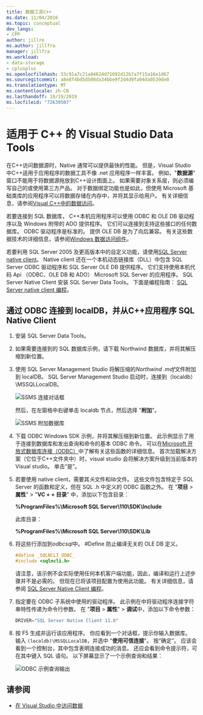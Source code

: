 ```yaml
---
title: 数据工具C++
ms.date: 11/04/2016
ms.topic: conceptual
dev_langs:
- CPP
author: jillre
ms.author: jillfra
manager: jillfra
ms.workload:
- data-storage
- cplusplus
ms.openlocfilehash: 33c91a7c21a04624d71692d12b7a7f15a16e1d67
ms.sourcegitcommit: a8e8f4bd5d508da34bbe9f2d4d9fa94da0539de0
ms.translationtype: MT
ms.contentlocale: zh-CN
ms.lasthandoff: 10/19/2019
ms.locfileid: "72639507"
---
```

# <a name="visual-studio-data-tools-for-c"></a>适用于 C++ 的 Visual Studio Data Tools

在C++访问数据源时，Native 通常可以提供最快的性能。 但是，Visual Studio 中C++适用于应用程序的数据工具不像 .net 应用程序一样丰富。 例如，"**数据源**" 窗口不能用于将数据源拖放到C++设计图面上。 如果需要对象关系层，则必须编写自己的或使用第三方产品。 对于数据绑定功能也是如此，但使用 Microsoft 基础类库的应用程序可以将数据存储在内存中，并将其显示给用户。 有关详细信息，请参阅[Visual C++中的数据访问](/cpp/data/data-access-in-cpp)。

若要连接到 SQL 数据库， C++本机应用程序可以使用 ODBC 和 OLE DB 驱动程序以及 Windows 附带的 ADO 提供程序。 它们可以连接到支持这些接口的任何数据库。 ODBC 驱动程序是标准的。 提供 OLE DB 是为了向后兼容。 有关这些数据技术的详细信息，请参阅[Windows 数据访问组件](/previous-versions/windows/desktop/ms692897(v=vs.85))。

若要利用 SQL Server 2005 及更高版本中的自定义功能，请使用[SQL Server native client](/sql/relational-databases/native-client/sql-server-native-client)。 Native client 还在一个本机动态链接库（DLL）中包含 SQL Server ODBC 驱动程序和 SQL Server OLE DB 提供程序。 它们支持使用本机代码 Api （ODBC、OLE DB 和 ADO） Microsoft SQL Server 的应用程序。 SQL Server Native Client 安装 SQL Server Data Tools。 下面是编程指南： [SQL Server native client 编程](/sql/relational-databases/native-client/sql-server-native-client-programming)。

## <a name="to-connect-to-localdb-through-odbc-and-sql-native-client-from-a-c-application"></a>通过 ODBC 连接到 localDB，并从C++应用程序 SQL Native Client

1. 安装 SQL Server Data Tools。

2. 如果需要连接到的 SQL 数据库示例，请下载 Northwind 数据库，并将其解压缩到新位置。

3. 使用 SQL Server Management Studio 将解压缩的*Northwind .mdf*文件附加到 localDB。 SQL Server Management Studio 启动时，连接到（localdb） \MSSQLLocalDB。

   ![SSMS 连接对话框](../data-tools/media/raddata-ssms-connect-dialog.png)

   然后，在左窗格中右键单击 localdb 节点，然后选择 "**附加**"。

   ![SSMS 附加数据库](../data-tools/media/raddata-ssms-attach-database.png)

4. 下载 ODBC Windows SDK 示例，并将其解压缩到新位置。 此示例显示了用于连接到数据库和发出查询和命令的基本 ODBC 命令。 可以在[Microsoft 开放式数据库连接（ODBC）](/sql/odbc/microsoft-open-database-connectivity-odbc)中了解有关这些函数的详细信息。 首次加载解决方案（它位于C++文件夹中）时，visual studio 会将解决方案升级到当前版本的 Visual studio。 单击“是”。

5. 若要使用 native client，需要其*头*文件和*lib*文件。 这些文件包含特定于 SQL Server 的函数和定义，但在 SQL .h 中定义的 ODBC 函数之外。 在 "**项目** > **属性**"  >  "**VC + + 目录**" 中，添加以下包含目录：

   **%ProgramFiles%\Microsoft SQL Server\110\SDK\Include**

   此库目录：

   **%ProgramFiles%\Microsoft SQL Server\110\SDK\Lib**

6. 将这些行添加到*odbcsql*中。 #Define 防止编译无关的 OLE DB 定义。

   ```cpp
   #define _SQLNCLI_ODBC_
   #include <sqlncli.h>
   ```

    请注意，该示例不会实际使用任何本机客户端功能，因此，编译和运行上述步骤并不是必需的。 但现在已将该项目配置为使用此功能。 有关详细信息，请参阅 [SQL Server Native Client 编程](/sql/relational-databases/native-client/sql-server-native-client)。

7. 指定要在 ODBC 子系统中使用的驱动程序。 此示例在中将驱动程序连接字符串特性传递为命令行参数。 在 "**项目** > **属性**"  > **调试**中，添加以下命令参数：

   ```cpp
   DRIVER="SQL Server Native Client 11.0"
   ```

8. 按 F5 生成并运行该应用程序。 你应看到一个对话框，提示你输入数据库。 输入 `(localdb)\MSSQLLocalDB`，并选中 "**使用可信连接**"。 按“确定”。 应该会看到一个控制台，其中包含表明连接成功的消息。 还应会看到命令提示符，可在其中键入 SQL 语句。 以下屏幕显示了一个示例查询和结果：

   ![ODBC 示例查询输出](../data-tools/media/raddata-odbc-sample-query-output.png)

## <a name="see-also"></a>请参阅

- [在 Visual Studio 中访问数据](../data-tools/accessing-data-in-visual-studio.md)